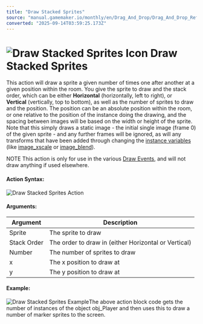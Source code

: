 ```yaml
---
title: "Draw Stacked Sprites"
source: "manual.gamemaker.io/monthly/en/Drag_And_Drop/Drag_And_Drop_Reference/Drawing/Draw_Stacked_Sprites.htm"
converted: "2025-09-14T03:59:25.173Z"
---
```


# ![Draw Stacked Sprites Icon](../../../assets/Images/Scripting_Reference/Drag_And_Drop/Reference/Drawing/i_Drawing_Draw_Stacked_Sprites.png) Draw Stacked Sprites

This action will draw a sprite a given number of times one after another at a given position within the room. You give the sprite to draw and the stack order, which can be either **Horizontal** (horizontally, left to right), or **Vertical** (vertically, top to bottom), as well as the number of sprites to draw and the position. The position can be an absolute position within the room, or one relative to the position of the instance doing the drawing, and the spacing between images will be based on the width or height of the sprite. Note that this simply draws a static image - the initial single image (frame 0) of the given sprite - and any further frames will be ignored, as will any transforms that have been added through changing the [instance variables](../Instance/Set_Instance_Variable.md) (like [image\_xscale](../../../GameMaker_Language/GML_Reference/Asset_Management/Sprites/Sprite_Instance_Variables/image_xscale.md) or [image\_blend](../../../GameMaker_Language/GML_Reference/Asset_Management/Sprites/Sprite_Instance_Variables/image_blend.md)).

NOTE This action is only for use in the various [Draw Events](../../../The_Asset_Editors/Object_Properties/Draw_Events.md), and will not draw anything if used elsewhere.

#### Action Syntax:

![Draw Stacked Sprites Action](../../../assets/Images/Scripting_Reference/Drag_And_Drop/Reference/Drawing/a_Drawing_Draw_Stacked_Sprites.png)

#### Arguments:

| Argument | Description |
| --- | --- |
| Sprite | The sprite to draw |
| Stack Order | The order to draw in (either Horizontal or Vertical) |
| Number | The number of sprites to draw |
| x | The x position to draw at |
| y | The y position to draw at |

#### Example:

![Draw Stacked Sprites Example](../../../assets/Images/Scripting_Reference/Drag_And_Drop/Reference/Drawing/e_Drawing_Draw_Stacked_Sprites.png)The above action block code gets the number of instances of the object obj\_Player and then uses this to draw a number of marker sprites to the screen.